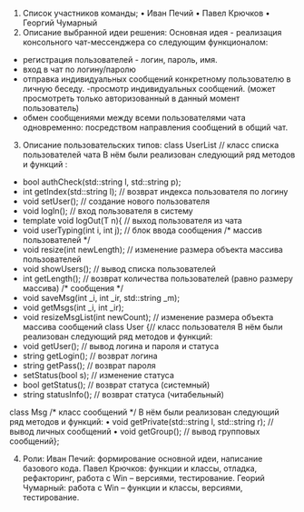 1.	Список участников команды;
•	Иван Печий 
•	Павел Крючков 
•	Георгий Чумарный
2.	Описание выбранной идеи решения:
Основная идея - реализация  консольного чат-мессенджера со следующим  функционалом:
 - регистрация пользователей - логин, пароль, имя.
 - вход в чат по логину/паролю
- отправка индивидуальных сообщений конкретному пользователю в личную беседу.
-просмотр индивидуальных сообщений.
 (может просмотреть только авторизованный в данный момент пользователь)
 - обмен сообщениями между всеми пользователями чата одновременно:   посредством направления  сообщений в общий чат.

3.	Описание пользовательских  типов:
class UserList // класс списка пользователей чата
В нём были реализован следующий  ряд  методов и   функций :
- bool authCheck(std::string l, std::string p);
- int getIndex(std::string l); // возврат индекса пользователя по логину
- void setUser(); // создание нового пользователя
- void logIn(); // вход пользователя в систему
- template<typename T> void logOut(T n){ // выход пользователя из чата
- void userTyping(int i, int j); //  блок ввода сообщения 
/* массив пользователей */
- void resize(int newLength); // изменение размера объекта массива пользователей
- void showUsers(); // вывод списка пользователей
- int getLength(); // возврат количества пользователей (равно размеру массива)
/* сообщения */
- void saveMsg(int _i, int _ir, std::string _m);
- void getMsgs(int _i, int _ir);
- void resizeMsgList(int newCount); // изменение размера объекта массива сообщений
class User {// класс пользователя
В нём были реализован следующий  ряд  методов и   функций:
- void getUser(); // вывод логина и пароля и статуса	
- string getLogin(); // возврат логина
- string getPass(); // возврат пароля
- setStatus(bool s); // изменение статуса
- bool getStatus(); // возврат статуса (системный)
- string statusInfo(); // возврат статуса (читабельный)

class Msg /* класс сообщений */
В нём были реализован следующий  ряд  методов и   функций:
•	void getPrivate(std::string l, std::string r); // вывод личных сообщений
•	void getGroup(); // вывод групповых сообщений};

4.	Роли: 
Иван Печий: формирование основной идеи, написание базового кода.
Павел Крючков: функции и классы, отладка, рефакторинг, работа с Win – версиями, тестирование.
Георий Чумарный: работа с Win – функции и классы, версиями, тестирование.
